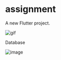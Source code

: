 # assignment

A new Flutter project.

![gif](https://user-images.githubusercontent.com/76100279/224552155-69b9708d-d25e-4347-ab34-38f34df7a271.gif)

Database

![image](https://user-images.githubusercontent.com/76100279/224555814-94d9cf75-2165-49b0-a8fa-f41c77eb2ab0.jpg)
